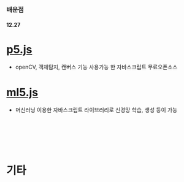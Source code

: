 ### 배운점

#### 12.27


# [p5.js](https://p5js.org/ko/)
- openCV, 객체탐지, 캔버스 기능 사용가능 한 자바스크립트 무료오픈소스
# [ml5.js](https://ml5js.org/)
- 머신러닝 이용한 자바스크립트 라이브러리로 신경망 학습, 생성 등이 가능

<br>

# 
### 


<br>

# 기타

